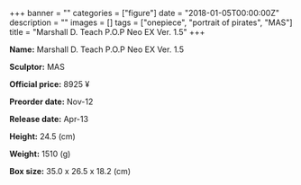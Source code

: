 +++
banner = ""
categories = ["figure"]
date = "2018-01-05T00:00:00Z"
description = ""
images = []
tags = ["onepiece", "portrait of pirates", "MAS"]
title = "Marshall D. Teach P.O.P Neo EX Ver. 1.5"
+++

**Name:** Marshall D. Teach P.O.P Neo EX Ver. 1.5

**Sculptor:** MAS

**Official price:** 8925 ¥

**Preorder date:** Nov-12

**Release date:** Apr-13

**Height:** 24.5 (cm)

**Weight:** 1510 (g)

**Box size:** 35.0 x 26.5 x 18.2 (cm)

